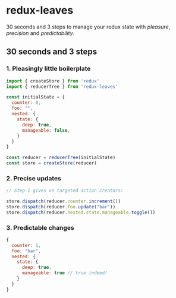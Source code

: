 # redux-leaves

30 seconds and 3 steps to manage your redux state with *pleasure*, *precision* and *predictability*.

## 30 seconds and 3 steps

### 1. Pleasingly little boilerplate

```js
import { createStore } from 'redux'
import { reducerTree } from 'redux-leaves'

const initialState = {
  counter: 0,
  foo: "",
  nested: {
    state: {
      deep: true,
      manageable: false,
    }
  }
}

const reducer = reducerTree(initialState)
const store = createStore(reducer)
```

### 2. Precise updates

```js
// Step 1 gives us targeted action creators:

store.dispatch(reducer.counter.increment())
store.dispatch(reducer.foo.update("bar"))
store.dispatch(reducer.nested.state.manageable.toggle())
```

### 3. Predictable changes
```js
{
  counter: 1,
  foo: "bar",
  nested: {
    state: {
      deep: true,
      manageable: true // true indeed!
    }
  }
}
```